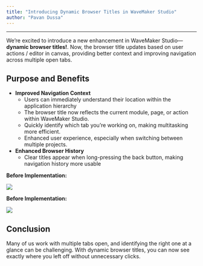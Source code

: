 ```yaml
---
title: "Introducing Dynamic Browser Titles in WaveMaker Studio"
author: "Pavan Dussa"
---
```

---

We’re excited to introduce a new enhancement in WaveMaker Studio—**dynamic browser titles!**. Now, the browser title updates based on user actions / editor in canvas, providing better context and improving navigation across multiple open tabs.

<!-- truncate -->

## Purpose and Benefits

- **Improved Navigation Context**
  - Users can immediately understand their location within the application hierarchy
  - The browser title now reflects the current module, page, or action within WaveMaker Studio.
  - Quickly identify which tab you’re working on, making multitasking more efficient.
  - Enhanced user experience, especially when switching between multiple projects.
- **Enhanced Browser History**
  - Clear titles appear when long-pressing the back button, making navigation history more usable

**Before Implementation:**

![](/learn/assets/before-dynamic-title.png)

**Before Implementation:**

![](/learn/assets/after-dynamic-title.png)

## Conclusion

Many of us work with multiple tabs open, and identifying the right one at a glance can be challenging. With dynamic browser titles, you can now see exactly where you left off without unnecessary clicks.